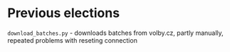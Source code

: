 # Previous elections

`download_batches.py` - downloads batches from volby.cz, partly manually, repeated problems with reseting connection

